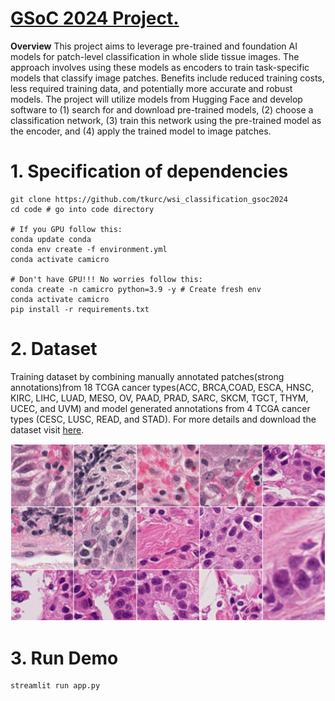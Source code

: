# [GSoC 2024 Project.](https://github.com/camicroscope/GSOC)

**Overview**
This project aims to leverage pre-trained and foundation AI models for patch-level classification in whole slide tissue images. The approach involves using these models as encoders to train task-specific models that classify image patches. Benefits include reduced training costs, less required training data, and potentially more accurate and robust models. The project will utilize models from Hugging Face and develop software to (1) search for and download pre-trained models, (2) choose a classification network, (3) train this network using the pre-trained model as the encoder, and (4) apply the trained model to image patches.

# 1. Specification of dependencies
```
git clone https://github.com/tkurc/wsi_classification_gsoc2024
cd code # go into code directory

# If you GPU follow this:
conda update conda
conda env create -f environment.yml
conda activate camicro

# Don't have GPU!!! No worries follow this:
conda create -n camicro python=3.9 -y # Create fresh env
conda activate camicro
pip install -r requirements.txt 
```

# 2. Dataset
Training dataset by combining manually annotated patches(strong annotations)from 18 TCGA cancer types(ACC, BRCA,COAD, ESCA, HNSC, KIRC, LIHC, LUAD, MESO, OV, PAAD, PRAD, SARC, SKCM, TGCT, THYM, UCEC, and UVM) and model generated annotations from 4 TCGA cancer types (CESC, LUSC, READ, and STAD). For more details and download the dataset visit [here](https://zenodo.org/records/6604094).

<!-- <img src="https://drive.google.com/file/d/1aLL1PWk9LibT_p5ieH9izxFjVwUEKdqo/" width="350"> -->

![Example Image](./figures/images.jpeg)
# 3. Run Demo
```
streamlit run app.py
```
